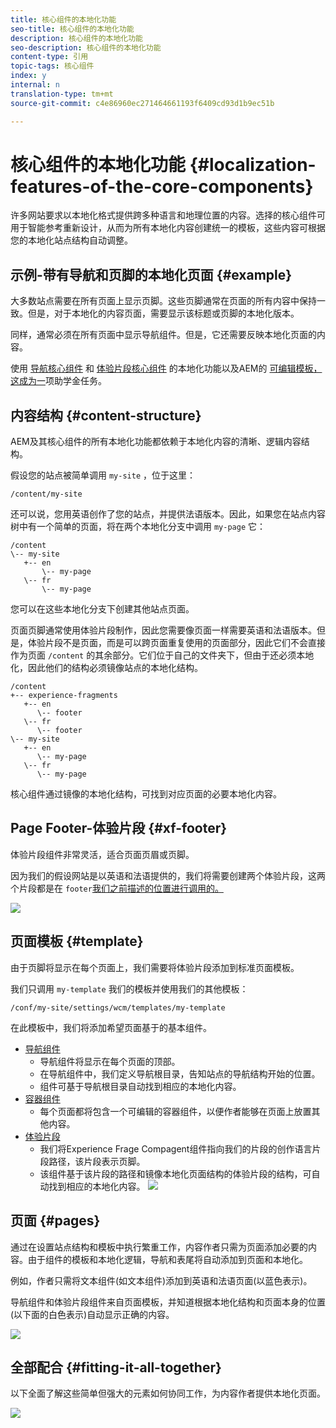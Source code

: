 ```yaml
---
title: 核心组件的本地化功能
seo-title: 核心组件的本地化功能
description: 核心组件的本地化功能
seo-description: 核心组件的本地化功能
content-type: 引用
topic-tags: 核心组件
index: y
internal: n
translation-type: tm+mt
source-git-commit: c4e86960ec271464661193f6409cd93d1b9ec51b

---
```



# 核心组件的本地化功能 {#localization-features-of-the-core-components}

许多网站要求以本地化格式提供跨多种语言和地理位置的内容。选择的核心组件可用于智能参考重新设计，从而为所有本地化内容创建统一的模板，这些内容可根据您的本地化站点结构自动调整。

## 示例-带有导航和页脚的本地化页面 {#example}

大多数站点需要在所有页面上显示页脚。这些页脚通常在页面的所有内容中保持一致。但是，对于本地化的内容页面，需要显示该标题或页脚的本地化版本。

同样，通常必须在所有页面中显示导航组件。但是，它还需要反映本地化页面的内容。

使用 [导航核心组件](navigation.md) 和 [体验片段核心组件](experience-fragment.md) 的本地化功能以及AEM的 [可编辑模板，这成为一](https://docs.adobe.com/content/help/en/experience-manager-64/authoring/siteandpage/templates.html)项助学金任务。

## 内容结构 {#content-structure}

AEM及其核心组件的所有本地化功能都依赖于本地化内容的清晰、逻辑内容结构。

假设您的站点被简单调用 `my-site` ，位于这里：

```
/content/my-site
```

还可以说，您用英语创作了您的站点，并提供法语版本。因此，如果您在站点内容树中有一个简单的页面，将在两个本地化分支中调用 `my-page` 它：

```
/content
\-- my-site
   +-- en
       \-- my-page
   \-- fr
       \-- my-page
```

您可以在这些本地化分支下创建其他站点页面。

页面页脚通常使用体验片段制作，因此您需要像页面一样需要英语和法语版本。但是，体验片段不是页面，而是可以跨页面重复使用的页面部分，因此它们不会直接作为页面 `/content` 的其余部分。它们位于自己的文件夹下，但由于还必须本地化，因此他们的结构必须镜像站点的本地化结构。

```
/content
+-- experience-fragments
   +-- en
      \-- footer
   \-- fr
      \-- footer
\-- my-site
   +-- en
      \-- my-page
   \-- fr
      \-- my-page
```

核心组件通过镜像的本地化结构，可找到对应页面的必要本地化内容。

## Page Footer-体验片段 {#xf-footer}

体验片段组件非常灵活，适合页面页眉或页脚。

因为我们的假设网站是以英语和法语提供的，我们将需要创建两个体验片段，这两个片段都是在 `footer`[我们之前描述的位置进行调用的。](#content-structure)

![](assets/screen-shot-2019-09-09-11.08.28.png)

## 页面模板 {#template}

由于页脚将显示在每个页面上，我们需要将体验片段添加到标准页面模板。

我们只调用 `my-template` 我们的模板并使用我们的其他模板：

```
/conf/my-site/settings/wcm/templates/my-template
```

在此模板中，我们将添加希望页面基于的基本组件。

* [导航组件](navigation.md)
   * 导航组件将显示在每个页面的顶部。
   * 在导航组件中，我们定义导航根目录，告知站点的导航结构开始的位置。
   * 组件可基于导航根目录自动找到相应的本地化内容。
* [容器组件](container.md)
   * 每个页面都将包含一个可编辑的容器组件，以便作者能够在页面上放置其他内容。
* [体验片段](experience-fragment.md)
   * 我们将Experience Frage Compagent组件指向我们的片段的创作语言片段路径，该片段表示页脚。
   * 该组件基于该片段的路径和镜像本地化页面结构的体验片段的结构，可自动找到相应的本地化内容。
   ![](assets/screen-shot-2019-09-09-11.20.10.png)

## 页面 {#pages}

通过在设置站点结构和模板中执行繁重工作，内容作者只需为页面添加必要的内容。由于组件的模板和本地化逻辑，导航和表尾将自动添加到页面和本地化。

例如，作者只需将文本组件(如文本组件)添加到英语和法语页面(以蓝色表示)。

导航组件和体验片段组件来自页面模板，并知道根据本地化结构和页面本身的位置(以下面的白色表示)自动显示正确的内容。

![](assets/screen-shot-2019-09-09-11.22.14.png)

## 全部配合 {#fitting-it-all-together}

以下全面了解这些简单但强大的元素如何协同工作，为内容作者提供本地化页面。

![](assets/screen-shot-2019-09-09-11.27.58.png)
